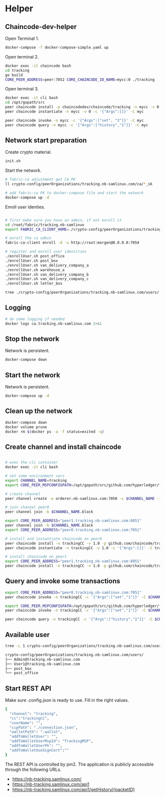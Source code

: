 # Helper 

## Chaincode-dev-helper

Open Terminal 1.
```bash
docker-compose -f docker-compose-simple.yaml up
```

Open terminal 2.
```bash
docker exec -it chaincode bash
cd tracking
go build
CORE_PEER_ADDRESS=peer:7052 CORE_CHAINCODE_ID_NAME=mycc:0 ./tracking
```

Open terminal 3.
```bash
docker exec -it cli bash
cd /opt/gopath/src
peer chaincode install -p chaincodedev/chaincode/tracking -n mycc -v 0
peer chaincode instantiate -n mycc -v 0 -c '{"Args":[]}' -C myc

peer chaincode invoke -n mycc -c '{"Args":["set", "2"]}' -C myc
peer chaincode query -n mycc -c '{"Args":["history","1"]}' -C myc
```

## Network start preparation

Create crypto material.
```bash
init.sh
```

Start the network.
```bash
# fabric-ca adjustment get CA PK
ll crypto-config/peerOrganizations/tracking.nb-samlinux.com/ca/*_sk

# add fabric-ca PK to docker-compose file and start the network
docker-compose up -d
``` 

Enroll user identies.
```bash

# first make sure you have an admin, if not enroll it
cd /root/fabric/tracking.nb-samlinux
export FABRIC_CA_CLIENT_HOME=./crypto-config/peerOrganizations/tracking.nb-samlinux.com/ca/

# enroll the ca admin
fabric-ca-client enroll -d -u http://root:morgen@0.0.0.0:7054 

# register and enroll user identities
./enrollUser.sh post_office
./enrollUser.sh post_box
./enrollUser.sh van_delivery_company_a
./enrollUser.sh warehouse_a
./enrollUser.sh van_delivery_company_b
./enrollUser.sh van_delivery_company_c
./enrollUser.sh letter_box

tree ./crypto-config/peerOrganizations/tracking.nb-samlinux.com/users/
```
## Logging
```bash
# do some logging if needed
docker logs ca.tracking.nb-samlinux.com 2>&1 
```

## Stop the network
Network is persistent.
```bash
docker-compose down
```

## Start the network
Network is persistent.
```bash
docker-compose up -d
```

## Clean up the network

```bash
docker-compose down
docker volume prune
docker rm $(docker ps -a -f status=exited -q)
```

## Create channel and install chaincode
```bash

# exec the cli container
docker exec -it cli bash

# set some environment vars
export CHANNEL_NAME=tracking 
export CORE_PEER_MSPCONFIGPATH=/opt/gopath/src/github.com/hyperledger/fabric/peer/crypto/peerOrganizations/tracking.nb-samlinux.com/users/Admin@tracking.nb-samlinux.com/msp

# create channel
peer channel create -o orderer.nb-samlinux.com:7050 -c $CHANNEL_NAME -f ./channel-artifacts/channel_$CHANNEL_NAME.tx

# join channel peer0
peer channel join -b $CHANNEL_NAME.block

export CORE_PEER_ADDRESS="peer1.tracking.nb-samlinux.com:8051"
peer channel join -b $CHANNEL_NAME.block
export CORE_PEER_ADDRESS="peer0.tracking.nb-samlinux.com:7051"

# install and instantiate chaincode on peer0
peer chaincode install -n trackingCC -v 1.0 -p github.com/chaincode/tracking/
peer chaincode instantiate -n trackingCC -v 1.0 -c '{"Args":[]}' -C tracking

# install chaincode on peer1
export CORE_PEER_ADDRESS="peer1.tracking.nb-samlinux.com:8051"
peer chaincode install -n trackingCC -v 1.0 -p github.com/chaincode/tracking/
```

## Query and invoke some transactions
```bash
export CORE_PEER_ADDRESS="peer0.tracking.nb-samlinux.com:7051"
peer chaincode invoke -n trackingCC -c '{"Args":["set","1"]}' -C $CHANNEL_NAME 

export CORE_PEER_MSPCONFIGPATH=/opt/gopath/src/github.com/hyperledger/fabric/peer/crypto/peerOrganizations/tracking.nb-samlinux.com/users/post_box/msp
peer chaincode invoke -n trackingCC -c '{"Args":["set","1"]}' -C $CHANNEL_NAME 

peer chaincode query -n trackingCC -c '{"Args":["history","1"]}' -C $CHANNEL_NAME | jq '.'

```

## Available user
```bash
tree -L 1 crypto-config/peerOrganizations/tracking.nb-samlinux.com/users/

crypto-config/peerOrganizations/tracking.nb-samlinux.com/users/
├── Admin@tracking.nb-samlinux.com
├── User1@tracking.nb-samlinux.com
├── post_box
└── post_office
```

## Start REST API
Make sure .config.json is ready to use. Fill in the right values. 
```bash
{
  "channel": "tracking",
  "cc":"trackingCC",
  "userName": "",
  "ccpPath": "./connection.json",
  "walletPath": ".wallet",
  "addToWalletUser": "",
  "addToWalletUserMspId": "TrackingMSP",
  "addToWalletUserPk": "",
  "addToWalletUseSignCert":""
}

```
The REST API is controlled by pm2. The application is publicly accessible through the following URLs.

- https://nb-tracking.samlinux.com/
- https://nb-tracking.samlinux.com/api1
- https://nb-tracking.samlinux.com/api1/getHistory/{packetID}



